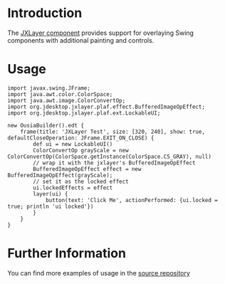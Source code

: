 # Introduction #

The [JXLayer component](https://jxlayer.dev.java.net/) provides support for overlaying Swing components with additional painting and controls.

# Usage #

```
import javax.swing.JFrame;
import java.awt.color.ColorSpace;
import java.awt.image.ColorConvertOp;
import org.jdesktop.jxlayer.plaf.effect.BufferedImageOpEffect;
import org.jdesktop.jxlayer.plaf.ext.LockableUI;

new OusiaBuilder().edt {
 	frame(title: 'JXLayer Test', size: [320, 240], show: true, defaultCloseOperation: JFrame.EXIT_ON_CLOSE) {
		def ui = new LockableUI()
 		ColorConvertOp grayScale = new ColorConvertOp(ColorSpace.getInstance(ColorSpace.CS_GRAY), null)
 		// wrap it with the jxlayer's BufferedImageOpEffect
 		BufferedImageOpEffect effect = new BufferedImageOpEffect(grayScale);
 		// set it as the locked effect
 		ui.lockedEffects = effect
		layer(ui) {
			button(text: 'Click Me', actionPerformed: {ui.locked = true; println 'ui locked'})
		}
	}
} 
```

# Further Information #

You can find more examples of usage in the [source repository](http://code.google.com/p/ousia/source/browse/#hg/src/test/groovy/org/mnode/ousia)